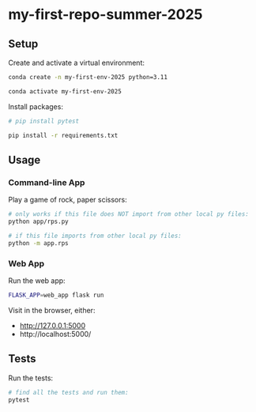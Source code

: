 # my-first-repo-summer-2025

## Setup

Create and activate a virtual environment:

```sh
conda create -n my-first-env-2025 python=3.11

conda activate my-first-env-2025
```

Install packages:

```sh
# pip install pytest

pip install -r requirements.txt
```

## Usage

### Command-line App

Play a game of rock, paper scissors:

```sh
# only works if this file does NOT import from other local py files:
python app/rps.py

# if this file imports from other local py files:
python -m app.rps
```

### Web App

Run the web app:

```sh
FLASK_APP=web_app flask run
```

Visit in the browser, either:

  + http://127.0.0.1:5000
  + http://localhost:5000/

## Tests

Run the tests:

```sh
# find all the tests and run them:
pytest
```
